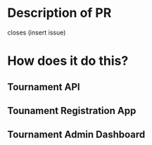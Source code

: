 # Description of PR

closes (insert issue)

# How does it do this?

## Tournament API

## Tounament Registration App

## Tournament Admin Dashboard
